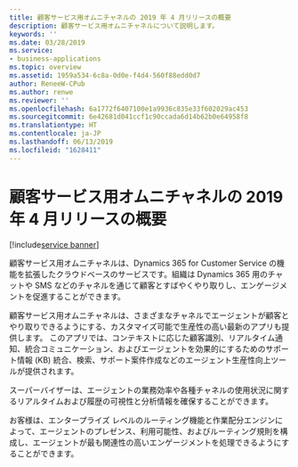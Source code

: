 ```yaml
---
title: 顧客サービス用オムニチャネルの 2019 年 4 月リリースの概要
description: 顧客サービス用オムニチャネルについて説明します。
keywords: ''
ms.date: 03/28/2019
ms.service:
- business-applications
ms.topic: overview
ms.assetid: 1959a534-6c8a-0d0e-f4d4-560f88edd0d7
author: ReneeW-CPub
ms.author: renwe
ms.reviewer: ''
ms.openlocfilehash: 6a1772f6407100e1a9936c835e33f602029ac453
ms.sourcegitcommit: 6e42681d041ccf1c90ccada6d14b62b0e64958f8
ms.translationtype: HT
ms.contentlocale: ja-JP
ms.lasthandoff: 06/13/2019
ms.locfileid: "1628411"
---
```

#  <a name="overview-of-omnichannel-for-customer-service-april-19-release"></a>顧客サービス用オムニチャネルの 2019 年 4 月リリースの概要
[!include[service banner](../../includes/service.md)]

顧客サービス用オムニチャネルは、Dynamics 365 for Customer Service の機能を拡張したクラウドベースのサービスです。組織は Dynamics 365 用のチャットや SMS などのチャネルを通じて顧客とすばやくやり取りし、エンゲージメントを促進することができます。

顧客サービス用オムニチャネルは、さまざまなチャネルでエージェントが顧客とやり取りできるようにする、カスタマイズ可能で生産性の高い最新のアプリも提供します。 このアプリでは、コンテキストに応じた顧客識別、リアルタイム通知、統合コミュニケーション、およびエージェントを効果的にするためのサポート情報 (KB) 統合、検索、サポート案件作成などのエージェント生産性向上ツールが提供されます。 

スーパーバイザーは、エージェントの業務効率や各種チャネルの使用状況に関するリアルタイムおよび履歴の可視性と分析情報を確保することができます。 

お客様は、エンタープライズ レベルのルーティング機能と作業配分エンジンによって、エージェントのプレゼンス、利用可能性、およびルーティング規則を構成し、エージェントが最も関連性の高いエンゲージメントを処理できるようにすることができます。
